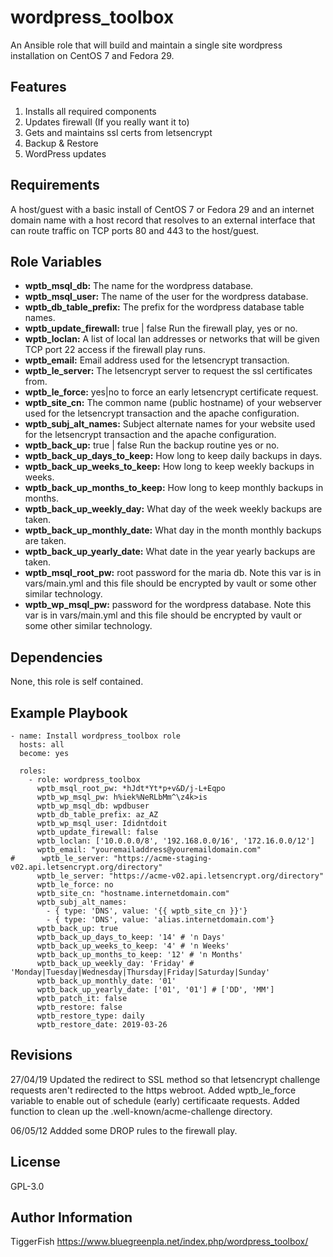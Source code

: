 wordpress_toolbox
=========

An Ansible role that will build and maintain a single site wordpress installation on CentOS 7 and Fedora 29.

Features
------------
1. Installs all required components
2. Updates firewall (If you really want it to)
3. Gets and maintains ssl certs from letsencrypt
4. Backup & Restore
5. WordPress updates

Requirements
------------

A host/guest with a basic install of CentOS 7 or Fedora 29 and an internet domain name with a host record that resolves to an external interface that can route traffic on TCP ports 80 and 443 to the host/guest.

Role Variables
--------------

* **wptb_msql_db:** The name for the wordpress database.
* **wptb_msql_user:** The name of the user for the wordpress database.
* **wptb_db_table_prefix:** The prefix for the wordpress database table names.
* **wptb_update_firewall:** true | false Run the firewall play, yes or no.
* **wptb_loclan:** A list of local lan addresses or networks that will be given TCP port 22 access if the firewall play runs.
* **wptb_email:** Email address used for the letsencrypt transaction.
* **wptb_le_server:** The letsencrypt server to request the ssl certificates from.
* **wptb_le_force:** yes|no to force an early letsencrypt certificate request.
* **wptb_site_cn:** The common name (public hostname) of your webserver used for the letsencrypt transaction and the apache configuration.
* **wptb_subj_alt_names:** Subject alternate names for your website used for the letsencrypt transaction and the apache configuration.
* **wptb_back_up:** true | false Run the backup routine yes or no.
* **wptb_back_up_days_to_keep:** How long to keep daily backups in days.
* **wptb_back_up_weeks_to_keep:** How long to keep weekly backups in weeks.
* **wptb_back_up_months_to_keep:** How long to keep monthly backups in months.
* **wptb_back_up_weekly_day:** What day of the week weekly backups are taken.
* **wptb_back_up_monthly_date:** What day in the month monthly backups are taken.
* **wptb_back_up_yearly_date:** What date in the year yearly backups are taken.
* **wptb_msql_root_pw:** root password for the maria db. Note this var is in vars/main.yml and this file should be encrypted by vault or some other similar technology.
* **wptb_wp_msql_pw:** password for the wordpress database. Note this var is in vars/main.yml and this file should be encrypted by vault or some other similar technology.


Dependencies
------------

None, this role is self contained.

Example Playbook
----------------

```---
- name: Install wordpress_toolbox role
  hosts: all
  become: yes

  roles: 
    - role: wordpress_toolbox
      wptb_msql_root_pw: *hJdt*Yt*p+v&D/j-L+Eqpo
      wptb_wp_msql_pw: h%iek%NeRLbMm^\z4k>is
      wptb_wp_msql_db: wpdbuser
      wptb_db_table_prefix: az_AZ
      wptb_wp_msql_user: Ididntdoit
      wptb_update_firewall: false
      wptb_loclan: ['10.0.0.0/8', '192.168.0.0/16', '172.16.0.0/12']
      wptb_email: "youremailaddress@youremaildomain.com"
#      wptb_le_server: "https://acme-staging-v02.api.letsencrypt.org/directory"
      wptb_le_server: "https://acme-v02.api.letsencrypt.org/directory"
      wptb_le_force: no
      wptb_site_cn: "hostname.internetdomain.com"
      wptb_subj_alt_names:
        - { type: 'DNS', value: '{{ wptb_site_cn }}'}
        - { type: 'DNS', value: 'alias.internetdomain.com'}
      wptb_back_up: true
      wptb_back_up_days_to_keep: '14' # 'n Days'
      wptb_back_up_weeks_to_keep: '4' # 'n Weeks'
      wptb_back_up_months_to_keep: '12' # 'n Months'
      wptb_back_up_weekly_day: 'Friday' # 'Monday|Tuesday|Wednesday|Thursday|Friday|Saturday|Sunday'
      wptb_back_up_monthly_date: '01'
      wptb_back_up_yearly_date: ['01', '01'] # ['DD', 'MM']
      wptb_patch_it: false
      wptb_restore: false
      wptb_restore_type: daily
      wptb_restore_date: 2019-03-26
```      

Revisions
-------
27/04/19
Updated the redirect to SSL method so that letsencrypt challenge requests aren't redirected to the https webroot.
Added wptb_le_force variable to enable out of schedule (early) certificaate requests.
Added function to clean up the .well-known/acme-challenge directory.

06/05/12
Addded some DROP rules to the firewall play. 


License
-------

GPL-3.0

Author Information
------------------

TiggerFish https://www.bluegreenpla.net/index.php/wordpress_toolbox/
